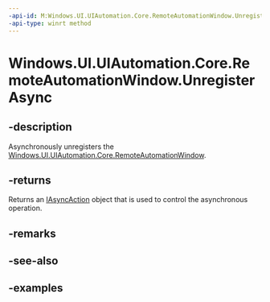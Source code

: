 ```yaml
---
-api-id: M:Windows.UI.UIAutomation.Core.RemoteAutomationWindow.UnregisterAsync
-api-type: winrt method
---
```


# Windows.UI.UIAutomation.Core.RemoteAutomationWindow.UnregisterAsync

<!--
public Windows.Foundation.IAsyncAction UnregisterAsync ();
-->

## -description

Asynchronously unregisters the [Windows.UI.UIAutomation.Core.RemoteAutomationWindow](remoteautomationwindow.md).

## -returns

Returns an [IAsyncAction](../windows.foundation/iasyncaction.md) object that is used to control the asynchronous operation.

## -remarks

## -see-also

## -examples
